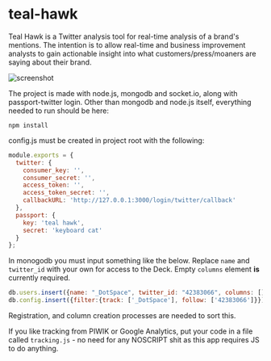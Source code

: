 # teal-hawk  

Teal Hawk is a Twitter analysis tool for real-time analysis of a brand's mentions. The intention is to allow real-time and business improvement analysts to gain actionable insight into what customers/press/moaners are saying about their brand.

![screenshot](https://raw.githubusercontent.com/underscoredotspace/teal-hawk/master/teal-hawk.png "Screenshot of Teal Hawk")

The project is made with  node.js, mongodb and socket.io, along with passport-twitter login. Other than mongodb and node.js itself, everything needed to run should be here: 

```
npm install
```
  
config.js must be created in project root with the following:  
  
```javascript
module.exports = {
  twitter: {
    consumer_key: '',
    consumer_secret: '',
    access_token: '',
    access_token_secret: '',
    callbackURL: 'http://127.0.0.1:3000/login/twitter/callback'
  },
  passport: {
    key: 'teal hawk',
    secret: 'keyboard cat'
  }
};
```

In monogodb you must input something like the below. Replace ````name```` and ````twitter_id```` with your own for access to the Deck. Empty ````columns```` element **is** currently required.  

```javascript
db.users.insert({name: "_DotSpace", twitter_id: "42383066",	columns: []})
db.config.insert({filter:{track: ['_DotSpace'], follow: ['42383066']}})
```

Registration, and column creation processes are needed to sort this. 

If you like tracking from PIWIK or Google Analytics, put your code in a file called ````tracking.js```` - no need for any NOSCRIPT shit as this app requires JS to do anything.